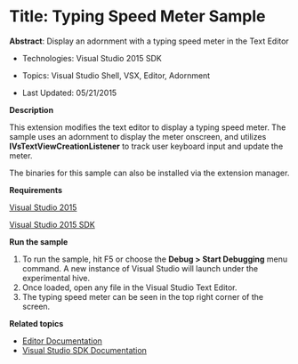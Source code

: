 ﻿

# Title: Typing Speed Meter Sample

**Abstract**: Display an adornment with a typing speed meter in the Text
Editor
 


* Technologies: Visual Studio 2015 SDK

* Topics: Visual Studio Shell, VSX, Editor, Adornment

* Last Updated: 05/21/2015


**Description**

This extension modifies the text editor to display a typing speed meter. The
sample uses an adornment to display the meter onscreen, and utilizes 
**IVsTextViewCreationListener** to track user keyboard input and update the
meter.

The binaries for this sample can also be installed via the extension manager.


**Requirements**

[ Visual Studio 2015 ](http://www.microsoft.com/visualstudio/en-us/try/default.mspx#download)

[ Visual Studio 2015 SDK ](https://www.visualstudio.com/en-us/downloads/visual-studio-2015-downloads-vs.aspx)


**Run the sample**

  1. To run the sample, hit F5 or choose the **Debug &gt; Start Debugging** menu command. A new instance of Visual Studio will launch under the experimental hive. 
  2. Once loaded, open any file in the Visual Studio Text Editor. 
  3. The typing speed meter can be seen in the top right corner of the screen. 


**Related topics**

 *  [ Editor Documentation ](https://msdn.microsoft.com/en-us/library/dd885118(v=vs.140).aspx)
 *  [ Visual Studio SDK Documentation ](https://msdn.microsoft.com/en-us/library/bb166441(v=vs.140).aspx)


